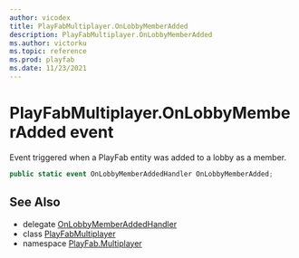 ```yaml
---
author: vicodex
title: PlayFabMultiplayer.OnLobbyMemberAdded
description: PlayFabMultiplayer.OnLobbyMemberAdded
ms.author: victorku
ms.topic: reference
ms.prod: playfab
ms.date: 11/23/2021
---
```


# PlayFabMultiplayer.OnLobbyMemberAdded event

Event triggered when a PlayFab entity was added to a lobby as a member.

```csharp
public static event OnLobbyMemberAddedHandler OnLobbyMemberAdded;
```

## See Also

* delegate [OnLobbyMemberAddedHandler](../PlayFabMultiplayer.OnLobbyMemberAddedHandler.md)
* class [PlayFabMultiplayer](../PlayFabMultiplayer.md)
* namespace [PlayFab.Multiplayer](../../PlayFabMultiplayerSDK.md)

